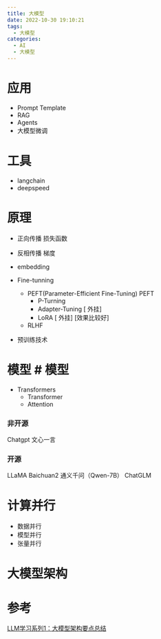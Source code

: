 ```yaml
---
title: 大模型
date: 2022-10-30 19:10:21
tags:
  - 大模型
categories: 
  - AI  
  - 大模型  
---
```


<p></p>
<!-- more -->


# 应用
+ Prompt Template
+ RAG
+ Agents
+ 大模型微调

# 工具
+ langchain
+ deepspeed


# 原理
+ 正向传播
  损失函数  
+ 反相传播
  梯度
+ embedding

+ Fine-tunning
  + PEFT(Parameter-Efficient Fine-Tuning)  PEFT
    + P-Turning
    + Adapter-Tuning [ 外挂]
    + LoRA [ 外挂] [效果比较好]
  + RLHF

+ 预训练技术

# 模型  # 模型
+ Transformers
  + Transformer
  + Attention

### 非开源
  Chatgpt
  文心一言

### 开源
  LLaMA
  Baichuan2
  通义千问（Qwen-7B） 
  ChatGLM

# 计算并行
+ 数据并行
+ 模型并行
+ 张量并行

# 大模型架构




# 参考

[LLM学习系列1：大模型架构要点总结](https://zhuanlan.zhihu.com/p/648050614)